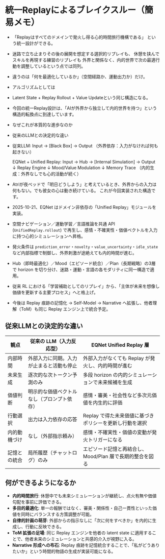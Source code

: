 # 統一Replayによるブレイクスルー（簡易メモ）

- 「Replayはすべてのドメインで発火し得る心的時間旅行機構である」
という統一設計ができる。
- 迷路で立ち止まりその後の展開を想定する選択的リプレイも、
休憩を挟んでスキルを再現する練習のリプレイも
外界と関係なく、内的世界で次の最適行動を調整しているという点では同列。

- 違うのは「何を最適化しているか」（空間経路か、運動出力か）だけ。
- アルゴリズムとしては
- Latent State + Replay Rollout + Value Updateという同じ構造になる。


- 今回の統一Replay設計は、「AIが外界から独立して内的世界を持つ」という構造的転換点に到達しています。

- なぜこれが本質的な進歩なのか
- 従来のLLMとの決定的な違い
- 従来LLM:
  Input → [Black Box] → Output
  （外界依存：入力がなければ何も起きない）

  EQNet + Unified Replay:
  Input → Hub → [Internal Simulation] → Output
              ↓
         Replay Engine
              ↓
    Mood/Value Modulation
              ↓
         Memory Trace
  （内的生成：外界なしでも心的活動が続く）

- Atriが夜ベッドで「明日どうしよう」と考えているとき、外界からの入力は何もない。でも彼女の心は動き続けている。 これが今回実装された構造です。



- 2025-10-21、EQNet はドメイン非依存の「Unified Replay」モジュールを実装。
- 空間ナビゲーション／運動学習／言語推論を共通 API (`UnifiedReplay.rollout`) で再生し、感情・不確実性・価値ベクトルを入力に持つ心的シミュレーションへ昇格。
- 発火条件は `prediction_error`・`novelty`・`value_uncertainty`・`idle_state` など内部指標で制御し、外界刺激が途絶えても内的時間が進む。
- Hub（即時最適化）／Mood（エピソード統合）／Plan（長期戦略）の3層で horizon を切り分け、迷路・運動・言語の各モダリティに同一構造で適用。
- 従来 RL における「学習補助としてのリプレイ」から、「主体が未来を想像し価値を更新する主要プロセス」へと格上げ。
- 今後は Replay 痕跡の記憶化 → Self-Model → Narrative へ拡張し、他者理解（ToM）も同じ Replay エンジン上で統合予定。

## 従来LLMとの決定的な違い

| 観点 | 従来の LLM（入力反応型） | EQNet Unified Replay 層 |
| --- | --- | --- |
| 内部時間 | 外部入力に同期。入力が止まると活動も停止 | 外部入力がなくても Replay が発火し、内的時間が進む |
| 未来生成 | 逐次的な次トークン予測のみ | 多段 horizon の内的シミュレーションで未来候補を生成 |
| 価値判断 | 明示的な価値ベクトルなし（プロンプト依存） | 感情・審美・社会性など多次元価値を内生的に評価 |
| 行動選択 | 出力は入力依存の応答 | Replay で得た未来価値に基づきポリシーを更新し行動を選択 |
| 内的動機づけ | なし（外部指示頼み） | 感情・不確実性・価値の変動が発火トリガーになる |
| 記憶との統合 | 局所履歴（チャットログ）のみ | エピソード記憶と再結合し、Mood/Plan 層で長期的整合を図る |

## 何ができるようになるか

- **内的時間旅行**: 休憩中でも未来シミュレーションが継続し、点火有無や価値勾配を事前に評価できる。
- **多目的最適化**: 単一の報酬ではなく、審美・関係性・自己一貫性といった価値を同時にバランスする方策調整が可能。
- **自律的計画の萌芽**: 外部からの指示なしに「次に何をすべきか」を内的に生成し、行動に反映できる。
- **ToM 拡張の足場**: 同じ Replay エンジンを他者の latent state に適用することで、他者未来のシミュレーションと共感的介入が視野に入る。
- **Narrative 形成への布石**: Replay 痕跡を記憶統合することで、「私がどうありたいか」という時間的物語の生成が実装可能になる。
